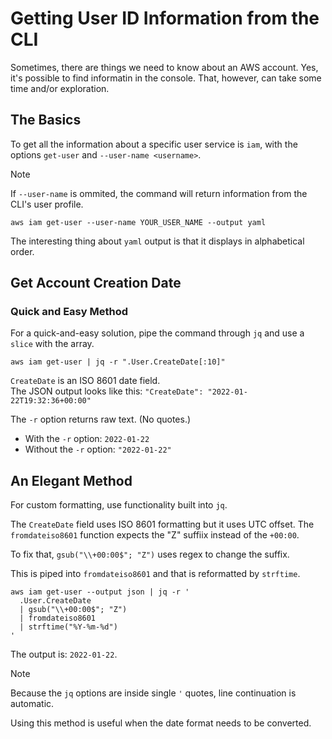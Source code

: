 # Getting User ID Information from the CLI

<!--|    1         2         3         4         5         6         7         8         9      |-->
<!--|----|---------|---------|---------|---------|---------|---------|---------|---------|------|-->


Sometimes, there are things we need to know about an AWS account.  Yes, it's possible to find
informatin in the console.  That, however, can take some time and/or exploration.

## The Basics

To get all the information about a specific user service is `iam`, with the options `get-user` and
`--user-name <username>`.

> [!note]
> If `--user-name` is ommited, the command will return information from the CLI's user profile.

```shell
aws iam get-user --user-name YOUR_USER_NAME --output yaml
```

The interesting thing about `yaml` output is that it displays in alphabetical order.  

## Get Account Creation Date

### Quick and Easy Method

For a quick-and-easy solution, pipe the command through `jq` and use a `slice` with the array.

```shell
aws iam get-user | jq -r ".User.CreateDate[:10]"
```

`CreateDate` is an ISO 8601 date field.  
The JSON output looks like this: `"CreateDate": "2022-01-22T19:32:36+00:00"`

The `-r` option returns raw text.  (No quotes.)

- With the `-r` option: `2022-01-22`
- Without the `-r` option: `"2022-01-22"`

## An Elegant Method

For custom formatting,  use functionality built into `jq`.

The `CreateDate` field uses ISO 8601 formatting but it uses UTC offset.  The `fromdateiso8601`
function expects the "Z" suffiix instead of the `+00:00`.  

To fix that, `gsub("\\+00:00$"; "Z")` uses regex to change the suffix. 

This is piped into `fromdateiso8601` and that is reformatted by `strftime`.

```shell
aws iam get-user --output json | jq -r '
  .User.CreateDate
  | gsub("\\+00:00$"; "Z")
  | fromdateiso8601
  | strftime("%Y-%m-%d")
'
```

The output is: `2022-01-22`.

> [!note]
> Because the `jq` options are inside single `'` quotes, line continuation is automatic.

Using this method is useful when the date format needs to be converted.

